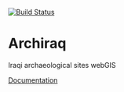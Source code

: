[![Build Status](https://travis-ci.org/bnza/archiraq.svg?branch=master)](https://travis-ci.org/bnza/archiraq)

# Archiraq

Iraqi archaeological sites webGIS

[Documentation](docs/index.md)

